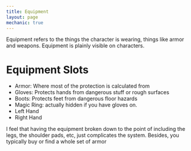 ```yaml
---
title: Equipment
layout: page
mechanic: true
---
```


Equipment refers to the things the character is wearing, things like armor and weapons. Equipment is plainly visible on characters.

# Equipment Slots
- Armor: Where most of the protection is calculated from
- Gloves: Protects hands from dangerous stuff or rough surfaces
- Boots: Protects feet from dangerous floor hazards
- Magic Ring: actually hidden if you have gloves on.
- Left Hand
- Right Hand

I feel that having the equipment broken down to the point of including the legs, the shoulder pads, etc, just complicates the system. Besides, you typically buy or find a whole set of armor
